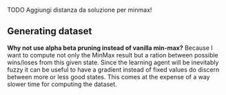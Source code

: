 

TODO
Aggiungi distanza da soluzione per minmax!

## Generating dataset
**Why not use alpha beta pruning instead of vanilla min-max?**
Because I want to compute not only the MinMax result but a ration between possible wins/loses from this given state. Since the learning agent will be inevitably fuzzy it can be useful to have a gradient instead of fixed values do discern between more or less good states. This comes at the expense of a way slower time for computing the dataset.
